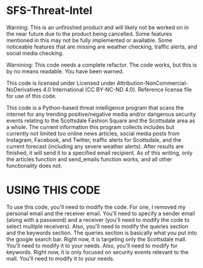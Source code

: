 # SFS-Threat-Intel

Warning: This is an unfinished product and will likely not be worked on in the near future due to the product being cancelled. Some features mentioned in this may not be fully implemented or available. Some noticeable features that are missing are weather checking, traffic alerts, and social media checking. 

Warnining: This code needs a complete refactor. The code works, but this is by no means readable. You have been warned. 

This code is licensed under Licensed under Attribution-NonCommercial-NoDerivatives 4.0 International (CC BY-NC-ND 4.0). Reference license file for use of this code.

This code is a Python-based threat intelligence program that scans the internet for any trending positive/negative media and/or dangerous security events relating to the Scottsdale Fashion Square and the Scottsdale area as a whole. The current information this program collects includes but currently not limited too online news articles, social media posts from Instagram, Facebook, and Twitter, traffic alerts for Scottsdale, and the current forecast (including any severe weather alerts). After results are finished, it will send it to a specified email recipient. As of this writing, only the articles function and send_emails function works, and all other functionality does not. 

# USING THIS CODE

To use this code, you'll need to modify the code. For one, I removed my personal email and the receiver email. You'll need to specify a sender email (along with a password) and a receiver (you'll need to modify the code to select multiple receivers). Also, you'll need to modify the queries section and the keywords section. The queries section is basically what you put into the google search bar. Right now, it is targeting only the Scottsdale mall. You'll need to modify it to your needs. Also, you'll need to modify for keywords. Right now, it is only focused on security events relevant to the mall. You'll need to modify it to your needs. 

